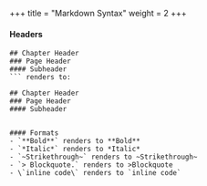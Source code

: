 +++
title = "Markdown Syntax"
weight = 2
+++

#### Headers


``` 
## Chapter Header
### Page Header 
#### Subheader
``` renders to:

## Chapter Header
### Page Header 
#### Subheader


#### Formats
- `**Bold**` renders to **Bold**
- `*Italic*` renders to *Italic*
- `~Strikethrough~` renders to ~Strikethrough~
- `> Blockquote.` renders to >Blockquote
- \`inline code\` renders to `inline code`



